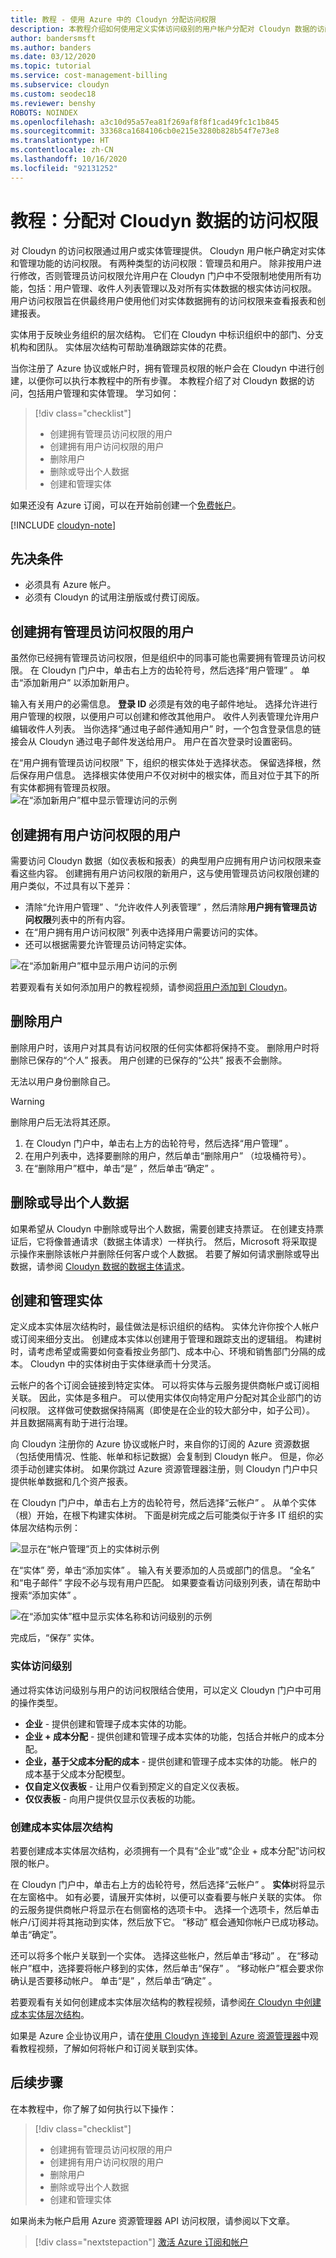```yaml
---
title: 教程 - 使用 Azure 中的 Cloudyn 分配访问权限
description: 本教程介绍如何使用定义实体访问级别的用户帐户分配对 Cloudyn 数据的访问权限。
author: bandersmsft
ms.author: banders
ms.date: 03/12/2020
ms.topic: tutorial
ms.service: cost-management-billing
ms.subservice: cloudyn
ms.custom: seodec18
ms.reviewer: benshy
ROBOTS: NOINDEX
ms.openlocfilehash: a3c10d95a57ea81f269af8f8f1cad49fc1c1b845
ms.sourcegitcommit: 33368ca1684106cb0e215e3280b828b54f7e73e8
ms.translationtype: HT
ms.contentlocale: zh-CN
ms.lasthandoff: 10/16/2020
ms.locfileid: "92131252"
---
```

# <a name="tutorial-assign-access-to-cloudyn-data"></a>教程：分配对 Cloudyn 数据的访问权限

对 Cloudyn 的访问权限通过用户或实体管理提供。 Cloudyn 用户帐户确定对实体  和管理功能的访问权限。 有两种类型的访问权限：管理员和用户。 除非按用户进行修改，否则管理员访问权限允许用户在 Cloudyn 门户中不受限制地使用所有功能，包括：用户管理、收件人列表管理以及对所有实体数据的根实体访问权限。 用户访问权限旨在供最终用户使用他们对实体数据拥有的访问权限来查看报表和创建报表。

实体用于反映业务组织的层次结构。 它们在 Cloudyn 中标识组织中的部门、分支机构和团队。 实体层次结构可帮助准确跟踪实体的花费。

当你注册了 Azure 协议或帐户时，拥有管理员权限的帐户会在 Cloudyn 中进行创建，以便你可以执行本教程中的所有步骤。 本教程介绍了对 Cloudyn 数据的访问，包括用户管理和实体管理。 学习如何：

> [!div class="checklist"]
> * 创建拥有管理员访问权限的用户
> * 创建拥有用户访问权限的用户
> * 删除用户
> * 删除或导出个人数据
> * 创建和管理实体


如果还没有 Azure 订阅，可以在开始前创建一个[免费帐户](https://azure.microsoft.com/free/?WT.mc_id=A261C142F)。

[!INCLUDE [cloudyn-note](../../../includes/cloudyn-note.md)]

## <a name="prerequisites"></a>先决条件

- 必须具有 Azure 帐户。
- 必须有 Cloudyn 的试用注册版或付费订阅版。

## <a name="create-a-user-with-admin-access"></a>创建拥有管理员访问权限的用户

虽然你已经拥有管理员访问权限，但是组织中的同事可能也需要拥有管理员访问权限。 在 Cloudyn 门户中，单击右上方的齿轮符号，然后选择“用户管理”  。 单击“添加新用户”  以添加新用户。

输入有关用户的必需信息。 **登录 ID** 必须是有效的电子邮件地址。 选择允许进行用户管理的权限，以便用户可以创建和修改其他用户。 收件人列表管理允许用户编辑收件人列表。 当你选择“通过电子邮件通知用户”  时，一个包含登录信息的链接会从 Cloudyn 通过电子邮件发送给用户。 用户在首次登录时设置密码。

在“用户拥有管理员访问权限”  下，组织的根实体处于选择状态。 保留选择根，然后保存用户信息。 选择根实体使用户不仅对树中的根实体，而且对位于其下的所有实体都拥有管理员权限。  
  ![在“添加新用户”框中显示管理访问的示例](./media/tutorial-user-access/new-admin-access.png)

## <a name="create-a-user-with-user-access"></a>创建拥有用户访问权限的用户
需要访问 Cloudyn 数据（如仪表板和报表）的典型用户应拥有用户访问权限来查看这些内容。 创建拥有用户访问权限的新用户，这与使用管理员访问权限创建的用户类似，不过具有以下差异：

- 清除“允许用户管理”  、“允许收件人列表管理”  ，然后清除**用户拥有管理员访问权限**列表中的所有内容。
- 在“用户拥有用户访问权限”  列表中选择用户需要访问的实体。
- 还可以根据需要允许管理员访问特定实体。

![在“添加新用户”框中显示用户访问的示例](./media/tutorial-user-access/new-user-access.png)

若要观看有关如何添加用户的教程视频，请参阅[将用户添加到 Cloudyn](https://youtu.be/Nzn7GLahx30)。

## <a name="delete-a-user"></a>删除用户

删除用户时，该用户对其具有访问权限的任何实体都将保持不变。 删除用户时将删除已保存的“个人”  报表。 用户创建的已保存的“公共”  报表不会删除。

无法以用户身份删除自己。

> [!WARNING]
> 删除用户后无法将其还原。

1.    在 Cloudyn 门户中，单击右上方的齿轮符号，然后选择“用户管理”  。
2.    在用户列表中，选择要删除的用户，然后单击“删除用户”  （垃圾桶符号）。
3.    在“删除用户”框中，单击“是”  ，然后单击“确定”  。


## <a name="delete-or-export-personal-data"></a>删除或导出个人数据

如果希望从 Cloudyn 中删除或导出个人数据，需要创建支持票证。 在创建支持票证后，它将像普通请求（数据主体请求）一样执行。 然后，Microsoft 将采取提示操作来删除该帐户并删除任何客户或个人数据。 若要了解如何请求删除或导出数据，请参阅 [Cloudyn 数据的数据主体请求](https://www.cloudyn.com/cloudyn-gdpr-requests)。

## <a name="create-and-manage-entities"></a>创建和管理实体

定义成本实体层次结构时，最佳做法是标识组织的结构。 实体允许你按个人帐户或订阅来细分支出。 创建成本实体以创建用于管理和跟踪支出的逻辑组。 构建树时，请考虑希望或需要如何查看按业务部门、成本中心、环境和销售部门分隔的成本。 Cloudyn 中的实体树由于实体继承而十分灵活。

云帐户的各个订阅会链接到特定实体。 可以将实体与云服务提供商帐户或订阅相关联。 因此，实体是多租户。 可以使用实体仅向特定用户分配对其企业部门的访问权限。 这样做可使数据保持隔离（即使是在企业的较大部分中，如子公司）。 并且数据隔离有助于进行治理。  

向 Cloudyn 注册你的 Azure 协议或帐户时，来自你的订阅的 Azure 资源数据（包括使用情况、性能、帐单和标记数据）会复制到 Cloudyn 帐户。 但是，你必须手动创建实体树。 如果你跳过 Azure 资源管理器注册，则 Cloudyn 门户中只提供帐单数据和几个资产报表。

在 Cloudyn 门户中，单击右上方的齿轮符号，然后选择“云帐户”  。 从单个实体（根）开始，在根下构建实体树。 下面是树完成之后可能类似于许多 IT 组织的实体层次结构示例：

![显示在“帐户管理”页上的实体树示例](./media/tutorial-user-access/entity-tree.png)

在“实体”  旁，单击“添加实体”  。 输入有关要添加的人员或部门的信息。 “全名”  和“电子邮件”  字段不必与现有用户匹配。 如果要查看访问级别列表，请在帮助中搜索“添加实体”  。

![在“添加实体”框中显示实体名称和访问级别的示例](./media/tutorial-user-access/add-entity.png)

完成后，“保存”  实体。

### <a name="entity-access-levels"></a>实体访问级别

通过将实体访问级别与用户的访问权限结合使用，可以定义 Cloudyn 门户中可用的操作类型。

- **企业** - 提供创建和管理子成本实体的功能。
- **企业 + 成本分配** - 提供创建和管理子成本实体的功能，包括合并帐户的成本分配。
- **企业，基于父成本分配的成本** - 提供创建和管理子成本实体的功能。 帐户的成本基于父成本分配模型。
- **仅自定义仪表板** - 让用户仅看到预定义的自定义仪表板。
- **仅仪表板** - 向用户提供仅显示仪表板的功能。

### <a name="create-a-cost-entity-hierarchy"></a>创建成本实体层次结构

若要创建成本实体层次结构，必须拥有一个具有“企业”或“企业 + 成本分配”访问权限的帐户。

在 Cloudyn 门户中，单击右上方的齿轮符号，然后选择“云帐户”  。 **实体**树将显示在左窗格中。 如有必要，请展开实体树，以便可以查看要与帐户关联的实体。  你的云服务提供商帐户将显示在右侧窗格的选项卡中。 选择一个选项卡，然后单击帐户/订阅并将其拖动到实体，然后放下它。 “移动”  框会通知你帐户已成功移动。 单击“确定”。 

还可以将多个帐户关联到一个实体。 选择这些帐户，然后单击“移动”  。 在“移动帐户”框中，选择要将帐户移到的实体，然后单击“保存”  。 “移动帐户”框会要求你确认是否要移动帐户。 单击“是”  ，然后单击“确定”  。

若要观看有关如何创建成本实体层次结构的教程视频，请参阅[在 Cloudyn 中创建成本实体层次结构](https://youtu.be/dAd9G7u0FmU)。

如果是 Azure 企业协议用户，请在[使用 Cloudyn 连接到 Azure 资源管理器](https://youtu.be/oCIwvfBB6kk)中观看教程视频，了解如何将帐户和订阅关联到实体。

## <a name="next-steps"></a>后续步骤

在本教程中，你了解了如何执行以下操作：

> [!div class="checklist"]
> * 创建拥有管理员访问权限的用户
> * 创建拥有用户访问权限的用户
> * 删除用户
> * 删除或导出个人数据
> * 创建和管理实体


如果尚未为帐户启用 Azure 资源管理器 API 访问权限，请参阅以下文章。

> [!div class="nextstepaction"]
> [激活 Azure 订阅和帐户](./activate-subs-accounts.md)